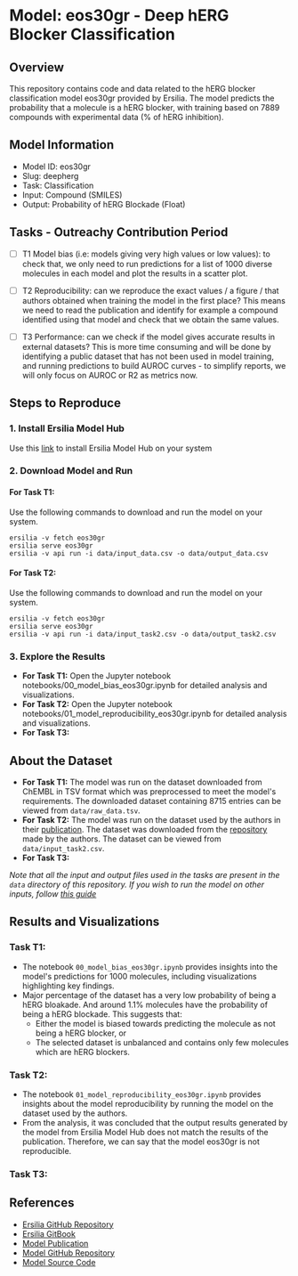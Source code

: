 # Model: eos30gr - Deep hERG Blocker Classification

## Overview

This repository contains code and data related to the hERG blocker classification model eos30gr provided by Ersilia. The model predicts the probability that a molecule is a hERG blocker, with training based on 7889 compounds with experimental data (% of hERG inhibition).

## Model Information

- Model ID: eos30gr
- Slug: deepherg
- Task: Classification
- Input: Compound (SMILES)
- Output: Probability of hERG Blockade (Float)

## Tasks - Outreachy Contribution Period

- [ ] T1 Model bias (i.e: models giving very high values or low values): to check that, we only need to run predictions for a list of 1000 diverse molecules in each model and plot the results in a scatter plot.

- [ ] T2 Reproducibility: can we reproduce the exact values / a figure / that authors obtained when training the model in the first place? This means we need to read the publication and identify for example a compound identified using that model and check that we obtain the same values.

- [ ] T3 Performance: can we check if the model gives accurate results in external datasets? This is more time consuming and will be done by identifying a public dataset that has not been used in model training, and running predictions to build AUROC curves - to simplify reports, we will only focus on AUROC or R2 as metrics now.

## Steps to Reproduce

### 1. Install Ersilia Model Hub

Use this [link](https://ersilia.gitbook.io/ersilia-book/ersilia-model-hub/installation) to install Ersilia Model Hub on your system

### 2. Download Model and Run

#### For Task T1:

Use the following commands to download and run the model on your system. 

```
ersilia -v fetch eos30gr
ersilia serve eos30gr
ersilia -v api run -i data/input_data.csv -o data/output_data.csv
```

#### For Task T2:

Use the following commands to download and run the model on your system. 

```
ersilia -v fetch eos30gr
ersilia serve eos30gr
ersilia -v api run -i data/input_task2.csv -o data/output_task2.csv
```

### 3. Explore the Results

- **For Task T1:** Open the Jupyter notebook notebooks/00_model_bias_eos30gr.ipynb for detailed analysis and visualizations.
- **For Task T2:** Open the Jupyter notebook notebooks/01_model_reproducibility_eos30gr.ipynb for detailed analysis and visualizations.
- **For Task T3:**

## About the Dataset

- **For Task T1:** The model was run on the dataset downloaded from ChEMBL in TSV format which was preprocessed to meet the model's requirements. The downloaded dataset containing 8715 entries can be viewed from `data/raw_data.tsv`.
- **For Task T2:** The model was run on the dataset used by the authors in their [publication](https://acrobat.adobe.com/id/urn:aaid:sc:ap:3cca2c36-6b4f-478a-996c-7f77423e819e?viewer%21megaVerb=group-discover). The dataset was downloaded from the [repository](https://github.com/ChengF-Lab/deephERG) made by the authors. The dataset can be viewed from `data/input_task2.csv`.
- **For Task T3:** 

_Note that all the input and output files used in the tasks are present in the `data` directory of this repository. If you wish to run the model on other inputs, follow [this guide](https://ersilia.gitbook.io/ersilia-book/ersilia-model-hub/inputs)_

## Results and Visualizations

### Task T1:

- The notebook `00_model_bias_eos30gr.ipynb` provides insights into the model's predictions for 1000 molecules, including visualizations highlighting key findings.
- Major percentage of the dataset has a very low probability of being a hERG bloakade. And around 1.1% molecules have the probability of being a hERG blockade. This suggests that:
  - Either the model is biased towards predicting the molecule as not being a hERG blocker, or
  - The selected dataset is unbalanced and contains only few molecules which are hERG blockers.
 
### Task T2:

- The notebook `01_model_reproducibility_eos30gr.ipynb` provides insights about the model reproducibility by running the model on the dataset used by the authors.
- From the analysis, it was concluded that the output results generated by the model from Ersilia Model Hub does not match the results of the publication. Therefore, we can say that the model eos30gr is not reproducible.

### Task T3:

## References

- [Ersilia GitHub Repository](https://github.com/ersilia-os/ersilia)
- [Ersilia GitBook](https://ersilia.gitbook.io/ersilia-book)
- [Model Publication](https://acrobat.adobe.com/id/urn:aaid:sc:ap:3cca2c36-6b4f-478a-996c-7f77423e819e)
- [Model GitHub Repository](https://github.com/ersilia-os/eos30gr)
- [Model Source Code](https://github.com/ChengF-Lab/deephERG)


